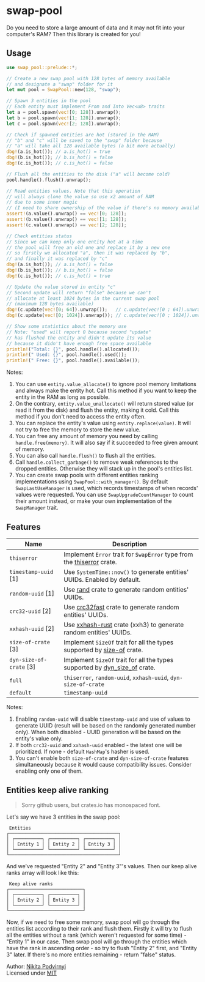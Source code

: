 # swap-pool

Do you need to store a large amount of data and it may not fit into your computer's RAM? Then this library is created for you!

## Usage

```rust
use swap_pool::prelude::*;

// Create a new swap pool with 128 bytes of memory available
// and designate a "swap" folder for it
let mut pool = SwapPool::new(128, "swap");

// Spawn 3 entities in the pool
// Each entity must implement From and Into Vec<u8> traits
let a = pool.spawn(vec![0; 128]).unwrap();
let b = pool.spawn(vec![1; 128]).unwrap();
let c = pool.spawn(vec![2; 128]).unwrap();

// Check if spawned entities are hot (stored in the RAM)
// "b" and "c" will be saved to the "swap" folder because
// "a" will take all 128 available bytes (a bit more actually)
dbg!(a.is_hot()); // a.is_hot() = true
dbg!(b.is_hot()); // b.is_hot() = false
dbg!(c.is_hot()); // c.is_hot() = false

// Flush all the entities to the disk ("a" will become cold)
pool.handle().flush().unwrap();

// Read entities values. Note that this operation
// will always clone the value so use x2 amount of RAM
// due to some inner magic
// (I need to share ownership of the value if there's no memory available)
assert!(a.value().unwrap() == vec![0; 128]);
assert!(b.value().unwrap() == vec![1; 128]);
assert!(c.value().unwrap() == vec![2; 128]);

// Check entities status
// Since we can keep only one entity hot at a time
// the pool will free an old one and replace it by a new one
// so firstly we allocated "a", then it was replaced by "b",
// and finally it was replaced by "c"
dbg!(a.is_hot()); // a.is_hot() = false
dbg!(b.is_hot()); // b.is_hot() = false
dbg!(c.is_hot()); // c.is_hot() = true

// Update the value stored in entity "c"
// Second update will return "false" because we can't
// allocate at least 1024 bytes in the current swap pool
// (maximum 128 bytes available)
dbg!(c.update(vec![0; 64]).unwrap());   // c.update(vec![0 ; 64]).unwrap() = true
dbg!(c.update(vec![0; 1024]).unwrap()); // c.update(vec![0 ; 1024]).unwrap() = false

// Show some statistics about the memory use
// Note: "used" will report 0 because second "update"
// has flushed the entity and didn't update its value
// because it didn't have enough free space available
println!("Total: {}", pool.handle().allocated());
println!(" Used: {}", pool.handle().used());
println!(" Free: {}", pool.handle().available());
```

Notes:

1. You can use `entity.value_allocate()` to ignore pool memory limitations and always make the entity hot. Call this method if you want to keep the entity in the RAM as long as possible.
2. On the contrary, `entity.value_unallocate()` will return stored value (or read it from the disk) and flush the entity, making it cold. Call this method if you don't need to access the entity often.
3. You can replace the entity's value using `entity.replace(value)`. It will not try to free the memory to store the new value.
4. You can free any amount of memory you need by calling `handle.free(memory)`. It will also say if it succeeded to free given amount of memory.
5. You can also call `handle.flush()` to flush all the entities.
6. Call `handle.collect_garbage()` to remove weak references to the dropped entities. Otherwise they will stack up in the pool's entities list.
7. You can create swap pools with different entities ranking implementations using `SwapPool::with_manager()`. By default `SwapLastUseManager` is used, which records timestamps of when records' values were requested. You can use `SwapUpgradeCountManager` to count their amount instead, or make your own implementation of the `SwapManager` trait.

## Features

| Name | Description |
| - | - |
| `thiserror` | Implement `Error` trait for `SwapError` type from the [thiserror](https://crates.io/crates/thiserror) crate. |
| `timestamp-uuid` [1] | Use `SystemTime::now()` to generate entities' UUIDs. Enabled by default. |
| `random-uuid` [1] | Use [rand](https://crates.io/crates/rand) crate to generate random entities' UUIDs. |
| `crc32-uuid` [2] | Use [crc32fast](https://crates.io/crates/crc32fast) crate to generate random entities' UUIDs. |
| `xxhash-uuid` [2] | Use [xxhash-rust](https://crates.io/crates/xxhash-rust) crate (xxh3) to generate random entities' UUIDs. |
| `size-of-crate` [3] | Implement `SizeOf` trait for all the types supported by [size-of](https://crates.io/crates/size-of) crate. |
| `dyn-size-of-crate` [3] | Implement `SizeOf` trait for all the types supported by [dyn_size_of](https://crates.io/crates/dyn_size_of) crate. |
| `full` | `thiserror`, `random-uuid`, `xxhash-uuid`, `dyn-size-of-crate` |
| `default` | `timestamp-uuid` |

Notes:

1. Enabling `random-uuid` will disable `timestamp-uuid` and use of values to generate UUID (result will be based on the randomly generated number only). When both disabled - UUID generation will be based on the entity's value only.
2. If both `crc32-uuid` and `xxhash-uuid` enabled - the latest one will be prioritized. If none - default `HashMap`'s hasher is used.
3. You can't enable both `size-of-crate` and `dyn-size-of-crate` features simultaneously because it would cause compatibility issues. Consider enabling only one of them.

## Entities keep alive ranking

> Sorry github users, but crates.io has monospaced font.

Let's say we have 3 entities in the swap pool:

```
 Entities
┌────────────────────────────────────────┐
│ ┌──────────┐ ┌──────────┐ ┌──────────┐ │
│ │ Entity 1 │ │ Entity 2 │ │ Entity 3 │ │
│ └──────────┘ └──────────┘ └──────────┘ │
└────────────────────────────────────────┘
```

And we've requested "Entity 2" and "Entity 3"'s values. Then our keep alive ranks array will look like this:

```
 Keep alive ranks
┌───────────────────────────┐
│ ┌──────────┐ ┌──────────┐ │
│ │ Entity 2 │ │ Entity 3 │ │
│ └──────────┘ └──────────┘ │
└───────────────────────────┘
```

Now, if we need to free some memory, swap pool will go through the entities list according to their rank and flush them. Firstly it will try to flush all the entities without a rank (which weren't requested for some time) - "Entity 1" in our case. Then swap pool will go through the entities which have the rank in ascending order - so try to flush "Entity 2" first, and "Entity 3" later. If there's no more entities remaining - return "false" status.

Author: [Nikita Podvirnyi](https://github.com/krypt0nn)\
Licensed under [MIT](LICENSE)
